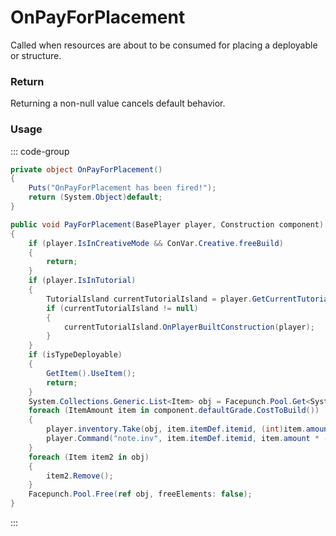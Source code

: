 <Badge type="danger" text="Carbon Compatible"/><Badge type="warning" text="Oxide Compatible"/>
# OnPayForPlacement
Called when resources are about to be consumed for placing a deployable or structure.
### Return
Returning a non-null value cancels default behavior.

### Usage
::: code-group
```csharp [Example]
private object OnPayForPlacement()
{
	Puts("OnPayForPlacement has been fired!");
	return (System.Object)default;
}
```
```csharp [Source — Assembly-CSharp @ Planner]
public void PayForPlacement(BasePlayer player, Construction component)
{
	if (player.IsInCreativeMode && ConVar.Creative.freeBuild)
	{
		return;
	}
	if (player.IsInTutorial)
	{
		TutorialIsland currentTutorialIsland = player.GetCurrentTutorialIsland();
		if (currentTutorialIsland != null)
		{
			currentTutorialIsland.OnPlayerBuiltConstruction(player);
		}
	}
	if (isTypeDeployable)
	{
		GetItem().UseItem();
		return;
	}
	System.Collections.Generic.List<Item> obj = Facepunch.Pool.Get<System.Collections.Generic.List<Item>>();
	foreach (ItemAmount item in component.defaultGrade.CostToBuild())
	{
		player.inventory.Take(obj, item.itemDef.itemid, (int)item.amount);
		player.Command("note.inv", item.itemDef.itemid, item.amount * -1f);
	}
	foreach (Item item2 in obj)
	{
		item2.Remove();
	}
	Facepunch.Pool.Free(ref obj, freeElements: false);
}

```
:::

